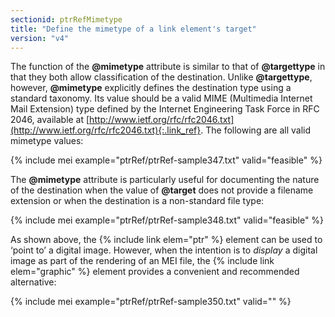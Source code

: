 ```yaml
---
sectionid: ptrRefMimetype
title: "Define the mimetype of a link element's target"
version: "v4"
---
```


The function of the **@mimetype** attribute is similar to that of **@targettype** in that they both allow classification of the destination. Unlike **@targettype**, however, **@mimetype** explicitly defines the destination type using a standard taxonomy. Its value should be a valid MIME (Multimedia Internet Mail Extension) type defined by the Internet Engineering Task Force in RFC 2046, available at [http://www.ietf.org/rfc/rfc2046.txt](http://www.ietf.org/rfc/rfc2046.txt){:.link_ref}. The following are all valid mimetype values:

{% include mei example="ptrRef/ptrRef-sample347.txt" valid="feasible" %}


The **@mimetype** attribute is particularly useful for documenting the nature of the destination when the value of **@target** does not provide a filename extension or when the destination is a non-standard file type:

{% include mei example="ptrRef/ptrRef-sample348.txt" valid="feasible" %}

As shown above, the {% include link elem="ptr" %} element can be used to ‘point to’ a digital image. However, when the intention is to *display* a digital image as part of the rendering of an MEI file, the {% include link elem="graphic" %} element provides a convenient and recommended alternative:

{% include mei example="ptrRef/ptrRef-sample350.txt" valid="" %}


